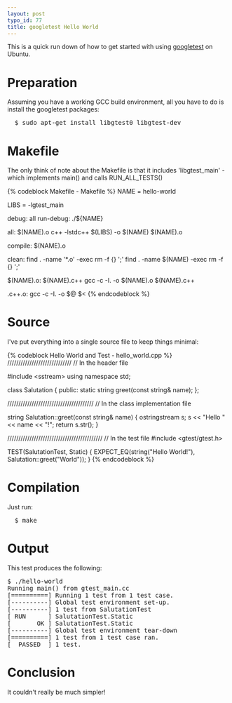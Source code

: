```yaml
--- 
layout: post
typo_id: 77
title: googletest Hello World
---
```

<p>
This is a quick run down of how to get started with using <a href="http://code.google.com/p/googletest/">googletest</a> on Ubuntu.
</p>

<!--more-->

<h1>Preparation</h1>
<p>
Assuming you have a working GCC build environment, all you have to do is install the googletest packages:
</p>

<pre>
  $ sudo apt-get install libgtest0 libgtest-dev
</pre>

<h1>Makefile</h1>
<p>
The only think of note about the Makefile is that it includes 'libgtest_main' - which implements main() and calls RUN_ALL_TESTS()
</p>

{% codeblock Makefile - Makefile %}
NAME = hello-world

LIBS = -lgtest_main

debug: all
run-debug:
	./${NAME}

all: $(NAME).o
	c++ -lstdc++ $(LIBS) -o $(NAME) $(NAME).o

compile: $(NAME).o

clean:
	find . -name '*.o' -exec rm -f {} ';'
	find . -name $(NAME) -exec rm -f {} ';'

$(NAME).o: $(NAME).c++
	gcc -c -I. -o $(NAME).o $(NAME).c++

.c++.o:
	gcc -c -I. -o $@ $<
{% endcodeblock %}

<h1>Source</h1>
<p>
I've put everything into a single source file to keep things minimal:
</p>

{% codeblock Hello World and Test - hello_world.cpp %}
/////////////////////////////
// In the header file

#include &lt;sstream&gt;
using namespace std;

class Salutation
{
public:
  static string greet(const string& name);
};

///////////////////////////////////////
// In the class implementation file

string Salutation::greet(const string& name) {
  ostringstream s;
  s << "Hello " << name << "!";
  return s.str();
}

///////////////////////////////////////////
// In the test file
#include &lt;gtest/gtest.h&gt;

TEST(SalutationTest, Static) {
  EXPECT_EQ(string("Hello World!"), Salutation::greet("World"));
}
{% endcodeblock %}

<h1>Compilation</h1>
<p>Just run:</p>
<pre>
  $ make
</pre>

<h1>Output</h1>
<p>
This test produces the following:
</p>

<pre>
$ ./hello-world
Running main() from gtest_main.cc
[==========] Running 1 test from 1 test case.
[----------] Global test environment set-up.
[----------] 1 test from SalutationTest
[ RUN      ] SalutationTest.Static
[       OK ] SalutationTest.Static
[----------] Global test environment tear-down
[==========] 1 test from 1 test case ran.
[  PASSED  ] 1 test.
</pre>

<h1>Conclusion</h1>
<p>
It couldn't really be much simpler!
</p>
